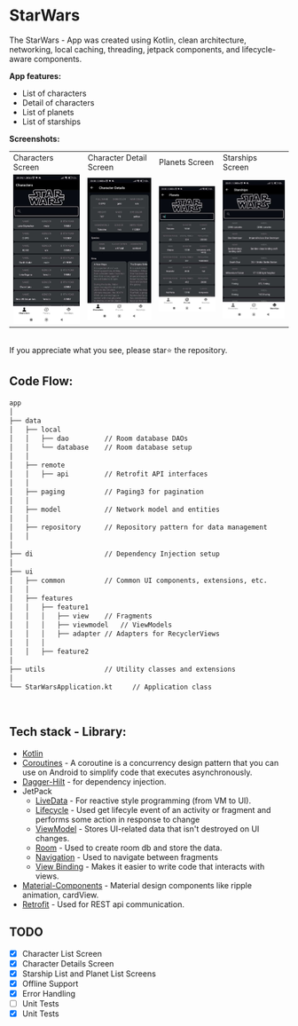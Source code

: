 
# StarWars

The StarWars - App was created using Kotlin, clean architecture, networking, local caching, threading, jetpack components, and lifecycle-aware components. 

**App features:**
- List of  characters
- Detail of characters
- List of planets
- List of starships
  
**Screenshots:**
  <table>
  <tr>
     <td>Characters Screen</td>
     <td>Character Detail Screen</td>
     <td>Planets Screen</td>
     <td>Starships Screen</td>
  </tr>
  <tr>
    <td><img src="app/screenshots/characters.jpeg" width=300 ></td>
    <td><img src="app/screenshots/characterdetails.jpeg" width=300 ></td>
    <td><img src="app/screenshots/planets.jpeg" width=300 ></td>
    <td><img src="app/screenshots/starships.jpeg" width=300 ></td>
  </tr>
 </table>
 <br> If you appreciate what you see, please star⭐ the repository.


## Code Flow:
```
app
│
├── data
│   ├── local
│   │   ├── dao         // Room database DAOs
│   │   └── database    // Room database setup
│   │
│   ├── remote
│   │   ├── api         // Retrofit API interfaces
│   │
│   ├── paging          // Paging3 for pagination
│   │
│   ├── model           // Network model and entities
│   │
│   ├── repository      // Repository pattern for data management
│   │
│
├── di                  // Dependency Injection setup
│
├── ui
│   ├── common          // Common UI components, extensions, etc.
│   │
│   ├── features
│   │   ├── feature1
│   │   │   ├── view    // Fragments
│   │   │   ├── viewmodel   // ViewModels
│   │   │   ├── adapter // Adapters for RecyclerViews
│   │   │
│   │   ├── feature2
│
├── utils               // Utility classes and extensions
│
└── StarWarsApplication.kt     // Application class



```
## Tech stack - Library:

- [Kotlin](https://kotlinlang.org/)
- [Coroutines](https://github.com/Kotlin/kotlinx.coroutines) - A coroutine is a concurrency design pattern that you can use on Android to simplify code that executes asynchronously.
- [Dagger-Hilt](https://developer.android.com/training/dependency-injection/hilt-android) - for dependency injection.
- JetPack
  - [LiveData](https://developer.android.com/topic/libraries/architecture/livedata) - For reactive style programming (from VM to UI). 
  - [Lifecycle](https://developer.android.com/jetpack/androidx/releases/lifecycle) - Used get lifecyle event of an activity or fragment and performs some action in response to change
  - [ViewModel](https://developer.android.com/topic/libraries/architecture/viewmodel) - Stores UI-related data that isn't destroyed on UI changes. 
  - [Room](https://developer.android.com/topic/libraries/architecture/room) - Used to create room db and store the data.
  - [Navigation](https://developer.android.com/guide/navigation/navigation-getting-started) - Used to navigate between fragments
  - [View Binding](https://developer.android.com/topic/libraries/view-binding) - Makes it easier to write code that interacts with views.
- [Material-Components](https://github.com/material-components/material-components-android) - Material design components like ripple animation, cardView.
- [Retrofit](https://github.com/square/retrofit) - Used for REST api communication.

## TODO
- [X] Character List Screen
- [X] Character Details Screen
- [X] Starship List and Planet List Screens
- [X] Offline Support
- [X] Error Handling
- [ ] Unit Tests
- [X] Unit Tests
